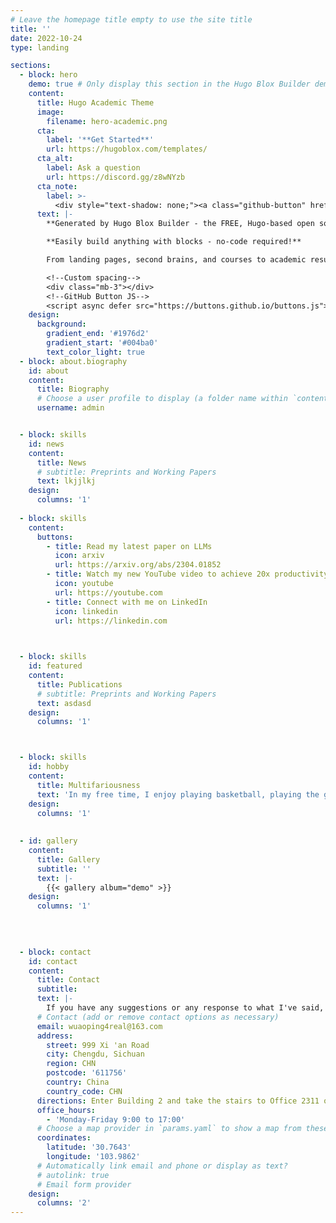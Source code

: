 ```yaml
---
# Leave the homepage title empty to use the site title
title: ''
date: 2022-10-24
type: landing

sections:
  - block: hero
    demo: true # Only display this section in the Hugo Blox Builder demo site
    content:
      title: Hugo Academic Theme
      image:
        filename: hero-academic.png
      cta:
        label: '**Get Started**'
        url: https://hugoblox.com/templates/
      cta_alt:
        label: Ask a question
        url: https://discord.gg/z8wNYzb
      cta_note:
        label: >-
          <div style="text-shadow: none;"><a class="github-button" href="https://github.com/HugoBlox/hugo-blox-builder" data-icon="octicon-star" data-size="large" data-show-count="true" aria-label="Star">Star Hugo Blox Builder</a></div><div style="text-shadow: none;"><a class="github-button" href="https://github.com/HugoBlox/theme-academic-cv" data-icon="octicon-star" data-size="large" data-show-count="true" aria-label="Star">Star the Academic template</a></div>
      text: |-
        **Generated by Hugo Blox Builder - the FREE, Hugo-based open source website builder trusted by 500,000+ sites.**

        **Easily build anything with blocks - no-code required!**

        From landing pages, second brains, and courses to academic resumés, conferences, and tech blogs.

        <!--Custom spacing-->
        <div class="mb-3"></div>
        <!--GitHub Button JS-->
        <script async defer src="https://buttons.github.io/buttons.js"></script>
    design:
      background:
        gradient_end: '#1976d2'
        gradient_start: '#004ba0'
        text_color_light: true
  - block: about.biography
    id: about
    content:
      title: Biography
      # Choose a user profile to display (a folder name within `content/authors/`)
      username: admin


  - block: skills
    id: news
    content:
      title: News
      # subtitle: Preprints and Working Papers
      text: lkjjlkj
    design:
      columns: '1'
  
  - block: skills
    content:
      buttons:
        - title: Read my latest paper on LLMs
          icon: arxiv
          url: https://arxiv.org/abs/2304.01852
        - title: Watch my new YouTube video to achieve 20x productivity
          icon: youtube
          url: https://youtube.com
        - title: Connect with me on LinkedIn
          icon: linkedin
          url: https://linkedin.com

    

  - block: skills
    id: featured
    content:
      title: Publications
      # subtitle: Preprints and Working Papers
      text: asdasd
    design:
      columns: '1'



  - block: skills
    id: hobby
    content:
      title: Multifariousness
      text: 'In my free time, I enjoy playing basketball, playing the guitar, traveling, and watching movies. My favorite fingerstyle guitarist is Satoshi Gogo, and my favorite movie is *The Shawshank Redemption*.'
    design:
      columns: '1'
 
  
  - id: gallery
    content:
      title: Gallery
      subtitle: ''
      text: |-
        {{< gallery album="demo" >}}
    design:
      columns: '1'
  
  

  
  - block: contact
    id: contact
    content:
      title: Contact
      subtitle:
      text: |-
        If you have any suggestions or any response to what I've said, please don't hesitate to contact me.
      # Contact (add or remove contact options as necessary)
      email: wuaoping4real@163.com
      address:
        street: 999 Xi 'an Road
        city: Chengdu, Sichuan
        region: CHN
        postcode: '611756'
        country: China
        country_code: CHN
      directions: Enter Building 2 and take the stairs to Office 2311 on Floor 3
      office_hours:
        - 'Monday-Friday 9:00 to 17:00'
      # Choose a map provider in `params.yaml` to show a map from these coordinates
      coordinates:
        latitude: '30.7643'
        longitude: '103.9862'  
      # Automatically link email and phone or display as text?
      # autolink: true
      # Email form provider
    design:
      columns: '2'
---
```

